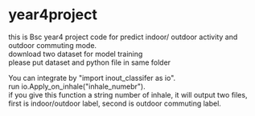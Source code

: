 # year4project
this is Bsc year4 project code for predict indoor/ outdoor activity and outdoor commuting mode.  
download two dataset for model training  
please put dataset and python file in same folder  

You can integrate by "import inout_classifer as io".   
run io.Apply_on_inhale("inhale_numebr").   
if you give this function a string number of inhale, it will output two files, first is indoor/outdoor label, second is outdoor commuting label.  
